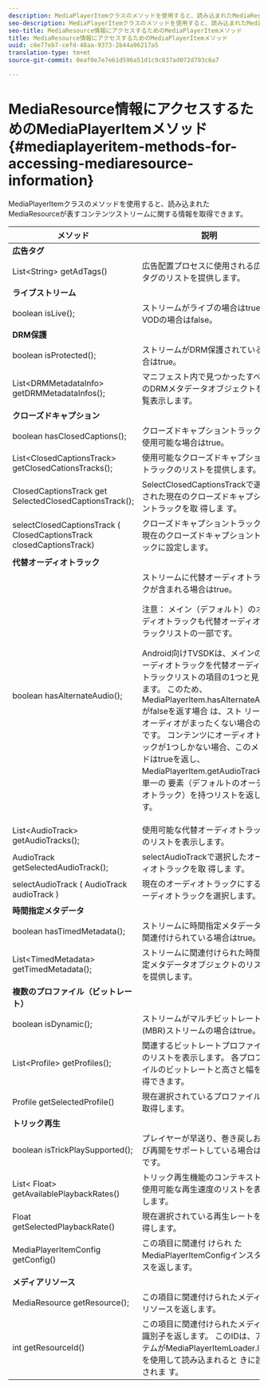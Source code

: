 ```yaml
---
description: MediaPlayerItemクラスのメソッドを使用すると、読み込まれたMediaResourceが表すコンテンツストリームに関する情報を取得できます。
seo-description: MediaPlayerItemクラスのメソッドを使用すると、読み込まれたMediaResourceが表すコンテンツストリームに関する情報を取得できます。
seo-title: MediaResource情報にアクセスするためのMediaPlayerItemメソッド
title: MediaResource情報にアクセスするためのMediaPlayerItemメソッド
uuid: c6e77eb7-cefd-48aa-9373-2b44a96217a5
translation-type: tm+mt
source-git-commit: 0eaf0e7e7e61d596a51d1c9c837ad072d703c6a7

---
```



# MediaResource情報にアクセスするためのMediaPlayerItemメソッド {#mediaplayeritem-methods-for-accessing-mediaresource-information}

MediaPlayerItemクラスのメソッドを使用すると、読み込まれたMediaResourceが表すコンテンツストリームに関する情報を取得できます。

<table frame="all" colsep="1" rowsep="1" id="table_F6006A9167044AC087A6ECB20B8CCD5D"> 
 <thead> 
  <tr rowsep="1"> 
   <th colname="2" class="entry"> メソッド </th> 
   <th colname="3" class="entry"> 説明 </th> 
  </tr> 
 </thead>
 <tbody> 
  <tr rowsep="1"> 
   <td colname="2"> <b>広告タグ</b> </td> 
   <td colname="3"> </td> 
  </tr> 
  <tr rowsep="1"> 
   <td colname="2"> <span class="codeph"> List&lt;String&gt; getAdTags() </span> </td> 
   <td colname="3"> 広告配置プロセスに使用される広告タグのリストを提供します。 </td> 
  </tr> 
  <tr rowsep="1"> 
   <td colname="2"> <b>ライブストリーム</b> </td> 
   <td colname="3"> </td> 
  </tr> 
  <tr rowsep="1"> 
   <td colname="2"> <span class="codeph"> boolean isLive(); </span> </td> 
   <td colname="3"> ストリームがライブの場合はtrue、VODの場合はfalse。 </td> 
  </tr> 
  <tr rowsep="1"> 
   <td colname="2"> <b>DRM保護</b> </td> 
   <td colname="3"> </td> 
  </tr> 
  <tr rowsep="1"> 
   <td colname="2"> <span class="codeph"> boolean isProtected(); </span> </td> 
   <td colname="3"> ストリームがDRM保護されている場合はtrue。 </td> 
  </tr> 
  <tr rowsep="1"> 
   <td colname="2"> <span class="codeph"> List&lt;DRMMetadataInfo&gt; getDRMMetadataInfos(); </span> </td> 
   <td colname="3"> マニフェスト内で見つかったすべてのDRMメタデータオブジェクトを一覧表示します。 </td> 
  </tr> 
  <tr rowsep="1"> 
   <td colname="2"> <b>クローズドキャプション</b> </td> 
   <td colname="3"> </td> 
  </tr> 
  <tr rowsep="1"> 
   <td colname="2"> <span class="codeph"> boolean hasClosedCaptions(); </span> </td> 
   <td colname="3"> クローズドキャプショントラックが使用可能な場合はtrue。 </td> 
  </tr> 
  <tr rowsep="1"> 
   <td colname="2"> <span class="codeph"> List&lt;ClosedCaptionsTrack&gt; getClosedCationsTracks(); </span> </td> 
   <td colname="3"> 使用可能なクローズドキャプショントラックのリストを提供します。 </td> 
  </tr> 
  <tr rowsep="1"> 
   <td colname="2"> <span class="codeph"> ClosedCaptionsTrack get SelectedClosedCaptionsTrack(); </span> </td> 
   <td colname="3"> SelectClosedCaptionsTrackで選択された現在のクローズドキャプショントラックを取 <span class="codeph"> 得しま </span>す。 </td> 
  </tr> 
  <tr rowsep="1"> 
   <td colname="2"> <span class="codeph"> selectClosedCaptionsTrack ( ClosedCaptionsTrack closedCaptionsTrack) </span> </td> 
   <td colname="3"> クローズドキャプショントラックを現在のクローズドキャプショントラックに設定します。 </td> 
  </tr> 
  <tr rowsep="1"> 
   <td colname="2"> <b>代替オーディオトラック</b> </td> 
   <td colname="3"> </td> 
  </tr> 
  <tr rowsep="1"> 
   <td colname="2"> <span class="codeph"> boolean hasAlternateAudio(); </span> </td> 
   <td colname="3"> ストリームに代替オーディオトラックが含まれる場合はtrue。 <p>注意： メイン（デフォルト）のオーディオトラックも代替オーディオトラックリストの一部です。 </p> <p>Android向けTVSDKは、メインのオーディオトラックを代替オーディオトラックリストの項目の1つと見なします。 このため、MediaPlayerItem.hasAlternateAudioがfalseを返す場合 <span class="codeph"> は、スト </span> リームにオーディオがまったくない場合のみです。 コンテンツにオーディオトラックが1つしかない場合、このメソッドはtrueを返し、 <span class="codeph"> MediaPlayerItem.getAudioTracksは単一の </span> 要素（デフォルトのオーディオトラック）を持つリストを返します。 </p> </td> 
  </tr> 
  <tr rowsep="1"> 
   <td colname="2"> <span class="codeph"> List&lt;AudioTrack&gt; getAudioTracks(); </span> </td> 
   <td colname="3"> 使用可能な代替オーディオトラックのリストを表示します。 </td> 
  </tr> 
  <tr rowsep="1"> 
   <td colname="2"> <span class="codeph"> AudioTrack getSelectedAudioTrack(); </span> </td> 
   <td colname="3"> selectAudioTrackで選択したオーディオトラックを取 <span class="codeph"> 得しま </span>す。 </td> 
  </tr> 
  <tr rowsep="1"> 
   <td colname="2"> <span class="codeph"> selectAudioTrack ( AudioTrack audioTrack ) </span> </td> 
   <td colname="3"> 現在のオーディオトラックにするオーディオトラックを選択します。 </td> 
  </tr> 
  <tr rowsep="1"> 
   <td colname="2"> <b>時間指定メタデータ</b> </td> 
   <td colname="3"> </td> 
  </tr> 
  <tr rowsep="1"> 
   <td colname="2"> <span class="codeph"> boolean hasTimedMetadata(); </span> </td> 
   <td colname="3"> ストリームに時間指定メタデータが関連付けられている場合はtrue。 </td> 
  </tr> 
  <tr rowsep="1"> 
   <td colname="2"> <span class="codeph"> List&lt;TimedMetadata&gt; getTimedMetadata(); </span> </td> 
   <td colname="3"> ストリームに関連付けられた時間指定メタデータオブジェクトのリストを提供します。 </td> 
  </tr> 
  <tr rowsep="1"> 
   <td colname="2"> <b>複数のプロファイル（ビットレート）</b> </td> 
   <td colname="3"> </td> 
  </tr> 
  <tr rowsep="1"> 
   <td colname="2"> <span class="codeph"> boolean isDynamic(); </span> </td> 
   <td colname="3"> ストリームがマルチビットレート(MBR)ストリームの場合はtrue。 </td> 
  </tr> 
  <tr rowsep="1"> 
   <td colname="2"> <span class="codeph"> List&lt;Profile&gt; getProfiles(); </span> </td> 
   <td colname="3"> 関連するビットレートプロファイルのリストを表示します。 各プロファイルのビットレートと高さと幅を取得できます。 </td> 
  </tr> 
  <tr rowsep="1"> 
   <td colname="2"> <span class="codeph"> Profile getSelectedProfile() </span> </td> 
   <td colname="3"> 現在選択されているプロファイルを取得します。 </td> 
  </tr> 
  <tr rowsep="1"> 
   <td colname="2"> <b>トリック再生</b> </td> 
   <td colname="3"> </td> 
  </tr> 
  <tr rowsep="1"> 
   <td colname="2"> <span class="codeph"> boolean isTrickPlaySupported(); </span> </td> 
   <td colname="3"> プレイヤーが早送り、巻き戻しおよび再開をサポートしている場合はtrueです。 </td> 
  </tr> 
  <tr rowsep="1"> 
   <td colname="2"> <span class="codeph"> List&lt; Float&gt; getAvailablePlaybackRates() </span> </td> 
   <td colname="3"> トリック再生機能のコンテキストで使用可能な再生速度のリストを表示します。 </td> 
  </tr> 
  <tr rowsep="1"> 
   <td colname="2"> <span class="codeph"> Float getSelectedPlaybackRate() </span> </td> 
   <td colname="3"> 現在選択されている再生レートを取得します。 </td> 
  </tr> 
  <tr rowsep="1"> 
   <td colname="2"> <span class="codeph"> MediaPlayerItemConfig getConfig() </span> </td> 
   <td colname="3"> この項目に関連付 <span class="codeph"> けられ </span> たMediaPlayerItemConfigインスタンスを返します。 </td> 
  </tr> 
  <tr rowsep="1"> 
   <td colname="2"> <b>メディアリソース</b> </td> 
   <td colname="3"> </td> 
  </tr> 
  <tr rowsep="1"> 
   <td colname="2"> <span class="codeph"> MediaResource getResource(); </span> </td> 
   <td colname="3"> この項目に関連付けられたメディアリソースを返します。 </td> 
  </tr> 
  <tr rowsep="0"> 
   <td colname="2"> <span class="codeph"> int getResourceId() </span> </td> 
   <td colname="3"> この項目に関連付けられたメディア識別子を返します。 このIDは、アイテムがMediaPlayerItemLoader.loadを使用して読み込まれると <span class="codeph"> きに設定されま </span>す。 </td> 
  </tr> 
 </tbody> 
</table>
